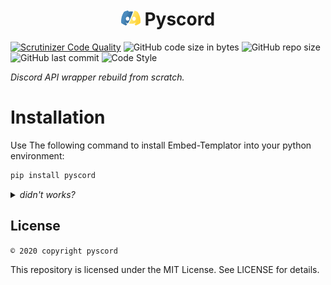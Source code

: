 <center>
    <h1><img src="img/icon.png" height="24px" alt="Pyscord Logo"> Pyscord</h1>
</center>

<!-- 
![PyPI - Downloads](https://img.shields.io/pypi/dm/pyscord)
[![PyPI - Downloads](https://img.shields.io/badge/dynamic/json?label=downloads&query=%24.total_downloads&url=https%3A%2F%2Fapi.pepy.tech%2Fapi%2Fprojects%2Fpyscord)](https://pypi.org/project/pyscord/)
![PyPI](https://img.shields.io/pypi/v/pyscord)
![PyPI - Format](https://img.shields.io/pypi/format/Embed-Templator)
![PyPI - Python Version](https://img.shields.io/pypi/pyversions/Embed-Templator)
-->

[![Scrutinizer Code Quality](https://scrutinizer-ci.com/g/Pyscord/Pyscord/badges/quality-score.png?b=main)](https://scrutinizer-ci.com/g/Pyscord/Pyscord/?branch=main)
![GitHub code size in bytes](https://img.shields.io/github/languages/code-size/Sigmanificient/Embed-Templator)
![GitHub repo size](https://img.shields.io/github/repo-size/Sigmanificient/Embed-Templator)
![GitHub last commit](https://img.shields.io/github/last-commit/Sigmanificient/Embed-Templator)
![Code Style](https://img.shields.io/badge/code%20style-pep8-green)

*Discord API wrapper rebuild from scratch.*


# Installation

Use The following command to install Embed-Templator into your python environment:
```bash
pip install pyscord
```

<details>
	<summary>
		<i>didn't works?</i>
	</summary>

Depending on your python installation, you might need to use one of the following.

*pip isn't in the path but python is*
```sh
python -m pip install pyscord
```

*Unix system can use pip3/python3 command*
```sh
python3 -m pip install pyscord
```

```sh
pip3 install pyscord
```

*python isn't in the path*
```sh
path/to/python.exe -m pip install pyscord
```

*Using multiple python versions*
```sh
py -m pip install pyscord
```
</details>


## License

`© 2020 copyright pyscord`

This repository is licensed under the MIT License.
See LICENSE for details.
